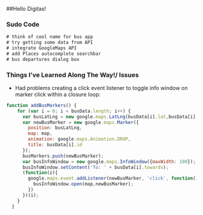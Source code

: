 ##Hello Digitas! 

### Sudo Code
```html
# think of cool name for bus app
# try getting some data from API
# integrate GoogleMaps API 
# add Places autocomplete searchbar 
# bus departures dialog box
```


### Things I've Learned Along The Way!/ Issues 
- Had problems creating a click event listener to toggle info window on marker click within a closure loop:
```javascript
function addBusMarkers() {
    for (var i = 0; i < busData.length; i++) {
      var busLatLng = new google.maps.LatLng(busData[i].lat,busData[i].lng);
      var newBusMarker = new google.maps.Marker({
        position: busLatLng,
        map: map,
        animation: google.maps.Animation.DROP,
        title: busData[i].id
      });
      busMarkers.push(newBusMarker);
      var busInfoWindow = new google.maps.InfoWindow({maxWidth: 100});
      busInfoWindow.setContent('To: ' + busData[i].towards);
      (function(z){
        google.maps.event.addListener(newBusMarker, 'click', function(){
          busInfoWindow.open(map,newBusMarker);
        })
      })(i);
    }
  }
``` 
